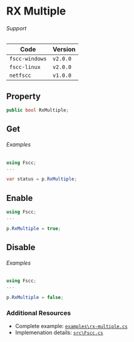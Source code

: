 # RX Multiple

###### Support
| Code           | Version
| -------------- | --------
| `fscc-windows` | `v2.0.0` 
| `fscc-linux`   | `v2.0.0` 
| `netfscc`      | `v1.0.0`


## Property
```c#
public bool RxMultiple;
```


## Get
###### Examples
```c#
using Fscc;
...

var status = p.RxMultiple;
```


## Enable
```c#
using Fscc;
...

p.RxMultiple = true;
```


## Disable
###### Examples
```c#
using Fscc;
...

p.RxMultiple = false;
```


### Additional Resources
- Complete example: [`examples\rx-multiple.cs`](https://github.com/commtech/netfscc/blob/master/examples/rx-multiple.cs)
- Implemenation details: [`src\Fscc.cs`](https://github.com/commtech/netfscc/blob/master/src/Fscc.cs)
